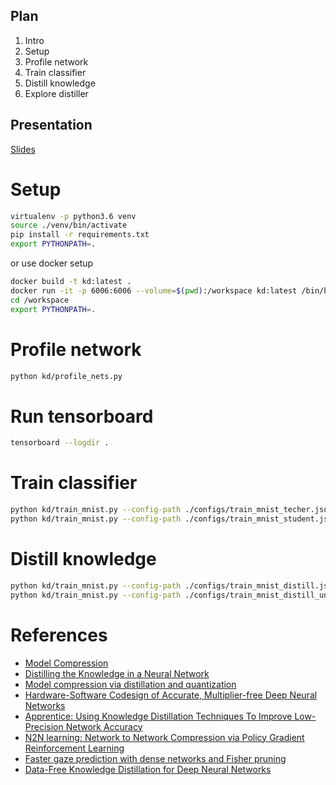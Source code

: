 ## Plan

1. Intro
2. Setup
3. Profile network
4. Train classifier
5. Distill knowledge
6. Explore distiller

## Presentation

[Slides](https://docs.google.com/presentation/d/1yB9xLhz4g3Cch1Y5iUPVrKw0my-bULMazzNb8hll938/edit?usp=sharing)


# Setup
```bash
virtualenv -p python3.6 venv
source ./venv/bin/activate
pip install -r requirements.txt
export PYTHONPATH=.
```

or use docker setup
```bash
docker build -t kd:latest .
docker run -it -p 6006:6006 --volume=$(pwd):/workspace kd:latest /bin/bash
cd /workspace
export PYTHONPATH=.
```

# Profile network
```bash
python kd/profile_nets.py
```

# Run tensorboard
```bash
tensorboard --logdir .
```


# Train classifier
```bash
python kd/train_mnist.py --config-path ./configs/train_mnist_techer.json
python kd/train_mnist.py --config-path ./configs/train_mnist_student.json
```

# Distill knowledge
```bash
python kd/train_mnist.py --config-path ./configs/train_mnist_distill.json
python kd/train_mnist.py --config-path ./configs/train_mnist_distill_unlabeled.json
```


# References
* [Model Compression](https://www.cs.cornell.edu/~caruana/compression.kdd06.pdf)
* [Distilling the Knowledge in a Neural Network](https://arxiv.org/abs/1503.02531)
* [Model compression via distillation and quantization](https://arxiv.org/abs/1802.05668)
* [Hardware-Software Codesign of Accurate, Multiplier-free Deep Neural Networks](https://arxiv.org/abs/1705.04288)
* [Apprentice: Using Knowledge Distillation Techniques To Improve Low-Precision Network Accuracy](https://arxiv.org/abs/1711.05852)
* [N2N learning: Network to Network Compression via Policy Gradient Reinforcement Learning](https://arxiv.org/abs/1709.06030)
* [Faster gaze prediction with dense networks and Fisher pruning](https://arxiv.org/abs/1801.05787)
* [Data-Free Knowledge Distillation for Deep Neural Networks](https://arxiv.org/abs/1710.07535)

